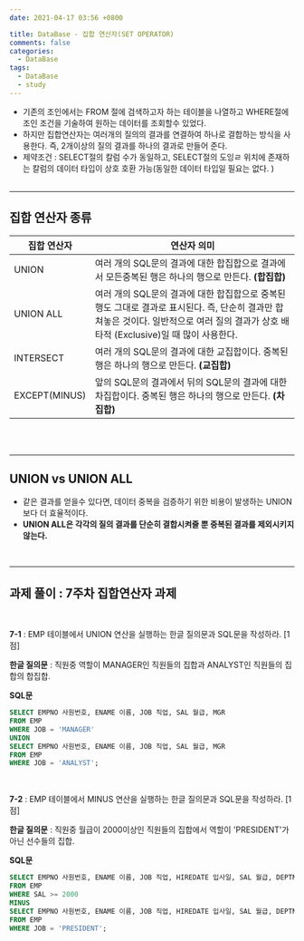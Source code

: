 ```yaml
---
date: 2021-04-17 03:56 +0800

title: DataBase - 집합 연산자(SET OPERATOR)
comments: false
categories:
  - DataBase
tags:
  - DataBase
  - study
---
```


- 기존의 조인에서는 FROM 절에 검색하고자 하는 테이블을 나열하고 WHERE절에 조인 조건을 기술하여 원하는 데이터를 조회할수 있었다.
- 하지만 집합연산자는 여러개의 질의의 결과를 연결하여 하나로 결합하는 방식을 사용한다.
  즉, 2개이상의 질의 결과를 하나의 결과로 만들어 준다.
- 제약조건 : SELECT절의 칼럼 수가 동일하고, SELECT절의 도잉ㄹ 위치에 존재하는 칼럼의 데이터 타입이 상호 호환 가능(동일한 데이터 타입일 필요는 없다. )
  <br>
  <br>

---

## 집합 연산자 종류

| 집합 연산자   | 연산자 의미                                                                                                                                                                             |
| ------------- | --------------------------------------------------------------------------------------------------------------------------------------------------------------------------------------- |
| UNION         | 여러 개의 SQL문의 결과에 대한 합집합으로 결과에서 모든중복된 행은 하나의 행으로 만든다. **(합집합)**                                                                                    |
| UNION ALL     | 여러 개의 SQL문의 결과에 대한 합집합으로 중복된 행도 그대로 결과로 표시된다. 즉, 단순히 결과만 합쳐놓은 것이다. 일반적으로 여러 질의 결과가 상호 배타적 (Exclusive)일 때 많이 사용한다. |
| INTERSECT     | 여러 개의 SQL문의 결과에 대한 교집합이다. 중복된 행은 하나의 행으로 만든다. **(교집합)**                                                                                                |
| EXCEPT(MINUS) | 앞의 SQL문의 결과에서 뒤의 SQL문의 결과에 대한 차집합이다. 중복된 행은 하나의 행으로 만든다. **(차집합)**                                                                               |

<br><br>

---

## UNION vs UNION ALL

- 같은 결과를 얻을수 있다면, 데이터 중복을 검증하기 위한 비용이 발생하는 UNION보다 더 효율적이다.
- **UNION ALL은 각각의 질의 결과를 단순히 결합시켜줄 뿐 중복된 결과를 제외시키지 않는다.**

<br>

---

## 과제 풀이 : 7주차 집합연산자 과제

<br>

**7-1** : EMP 테이블에서 UNION 연산을 실행하는 한글 질의문과 SQL문을 작성하라. [1점]

**한글 질의문** : 직원중 역할이 MANAGER인 직원들의 집합과 ANALYST인 직원들의 집합의 합집합.

**SQL문**

```sql
SELECT EMPNO 사원번호, ENAME 이름, JOB 직업, SAL 월급, MGR
FROM EMP
WHERE JOB = 'MANAGER'
UNION
SELECT EMPNO 사원번호, ENAME 이름, JOB 직업, SAL 월급, MGR
FROM EMP
WHERE JOB = 'ANALYST';
```

<br>

**7-2** : EMP 테이블에서 MINUS 연산을 실행하는 한글 질의문과 SQL문을 작성하라. [1점]

**한글 질의문** : 직원중 월급이 2000이상인 직원들의 집합에서 역할이 'PRESIDENT'가 아닌 선수들의 집합.

**SQL문**

```sql
SELECT EMPNO 사원번호, ENAME 이름, JOB 직업, HIREDATE 입사일, SAL 월급, DEPTNO 부서번호, MGR
FROM EMP
WHERE SAL >= 2000
MINUS
SELECT EMPNO 사원번호, ENAME 이름, JOB 직업, HIREDATE 입사일, SAL 월급, DEPTNO 부서번호, MGR
FROM EMP
WHERE JOB = 'PRESIDENT';
```
